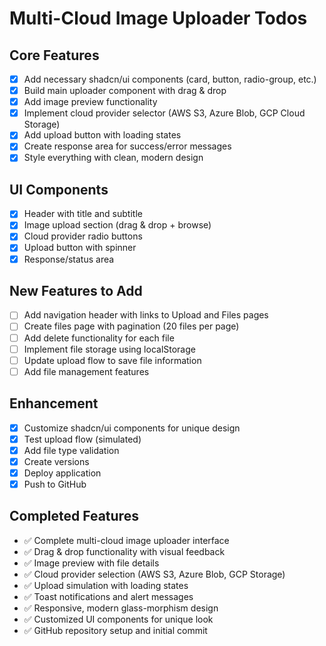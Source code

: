 # Multi-Cloud Image Uploader Todos

## Core Features
- [x] Add necessary shadcn/ui components (card, button, radio-group, etc.)
- [x] Build main uploader component with drag & drop
- [x] Add image preview functionality
- [x] Implement cloud provider selector (AWS S3, Azure Blob, GCP Cloud Storage)
- [x] Add upload button with loading states
- [x] Create response area for success/error messages
- [x] Style everything with clean, modern design

## UI Components
- [x] Header with title and subtitle
- [x] Image upload section (drag & drop + browse)
- [x] Cloud provider radio buttons
- [x] Upload button with spinner
- [x] Response/status area

## New Features to Add
- [ ] Add navigation header with links to Upload and Files pages
- [ ] Create files page with pagination (20 files per page)
- [ ] Add delete functionality for each file
- [ ] Implement file storage using localStorage
- [ ] Update upload flow to save file information
- [ ] Add file management features

## Enhancement
- [x] Customize shadcn/ui components for unique design
- [x] Test upload flow (simulated)
- [x] Add file type validation
- [x] Create versions
- [x] Deploy application
- [x] Push to GitHub

## Completed Features
- ✅ Complete multi-cloud image uploader interface
- ✅ Drag & drop functionality with visual feedback
- ✅ Image preview with file details
- ✅ Cloud provider selection (AWS S3, Azure Blob, GCP Storage)
- ✅ Upload simulation with loading states
- ✅ Toast notifications and alert messages
- ✅ Responsive, modern glass-morphism design
- ✅ Customized UI components for unique look
- ✅ GitHub repository setup and initial commit
